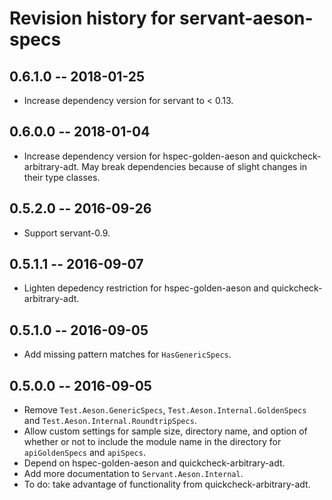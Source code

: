 # Revision history for servant-aeson-specs

## 0.6.1.0 -- 2018-01-25

* Increase dependency version for servant to < 0.13.

## 0.6.0.0  -- 2018-01-04

* Increase dependency version for hspec-golden-aeson and quickcheck-arbitrary-adt. May break dependencies because of slight changes in their type classes.

## 0.5.2.0  -- 2016-09-26

* Support servant-0.9.

## 0.5.1.1  -- 2016-09-07

* Lighten depedency restriction for hspec-golden-aeson and quickcheck-arbitrary-adt.

## 0.5.1.0  -- 2016-09-05

* Add missing pattern matches for `HasGenericSpecs`.

## 0.5.0.0  -- 2016-09-05

* Remove `Test.Aeson.GenericSpecs`, `Test.Aeson.Internal.GoldenSpecs` and `Test.Aeson.Internal.RoundtripSpecs`.
* Allow custom settings for sample size, directory name, and option of whether or not to include the module name in the directory for `apiGoldenSpecs` and `apiSpecs`.
* Depend on hspec-golden-aeson and quickcheck-arbitrary-adt.
* Add more documentation to `Servant.Aeson.Internal`.
* To do: take advantage of functionality from quickcheck-arbitrary-adt.
